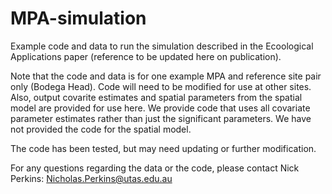 # MPA-simulation
 Example code and data to run the simulation described in the Ecoological Applications paper (reference to be updated here on publication).
 
 Note that the code and data is for one example MPA and reference site pair only (Bodega Head). Code will need to be modified for use at other sites. Also, output covarite estimates and spatial parameters from the spatial model are provided for use here. We provide code that uses all covariate parameter estimates rather than just the significant parameters. We have not provided the code for the spatial model.
 
 The code has been tested, but may need updating or further modification.
 
 For any questions regarding the data or the code, please contact Nick Perkins: Nicholas.Perkins@utas.edu.au
 
